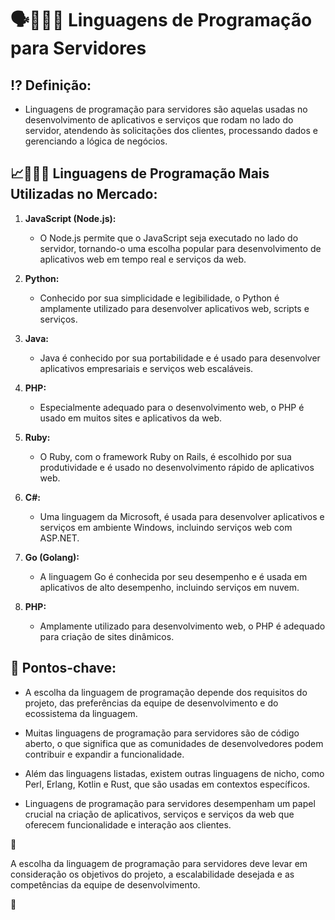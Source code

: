 # 🗣📢👩‍💻 Linguagens de Programação para Servidores

## ⁉ **Definição:**

- Linguagens de programação para servidores são aquelas usadas no desenvolvimento de aplicativos e serviços que rodam no lado do servidor, atendendo às solicitações dos clientes, processando dados e gerenciando a lógica de negócios.

## 📈📢👩‍💻 **Linguagens de Programação Mais Utilizadas no Mercado:**

1. **JavaScript (Node.js):**
   - O Node.js permite que o JavaScript seja executado no lado do servidor, tornando-o uma escolha popular para desenvolvimento de aplicativos web em tempo real e serviços da web.

2. **Python:**
   - Conhecido por sua simplicidade e legibilidade, o Python é amplamente utilizado para desenvolver aplicativos web, scripts e serviços.

3. **Java:**
   - Java é conhecido por sua portabilidade e é usado para desenvolver aplicativos empresariais e serviços web escaláveis.

4. **PHP:**
   - Especialmente adequado para o desenvolvimento web, o PHP é usado em muitos sites e aplicativos da web.

5. **Ruby:**
   - O Ruby, com o framework Ruby on Rails, é escolhido por sua produtividade e é usado no desenvolvimento rápido de aplicativos web.

6. **C#:**
   - Uma linguagem da Microsoft, é usada para desenvolver aplicativos e serviços em ambiente Windows, incluindo serviços web com ASP.NET.

7. **Go (Golang):**
   - A linguagem Go é conhecida por seu desempenho e é usada em aplicativos de alto desempenho, incluindo serviços em nuvem.

8. **PHP:**
   - Amplamente utilizado para desenvolvimento web, o PHP é adequado para criação de sites dinâmicos.

## 🔑 **Pontos-chave:**

- A escolha da linguagem de programação depende dos requisitos do projeto, das preferências da equipe de desenvolvimento e do ecossistema da linguagem.

- Muitas linguagens de programação para servidores são de código aberto, o que significa que as comunidades de desenvolvedores podem contribuir e expandir a funcionalidade.

- Além das linguagens listadas, existem outras linguagens de nicho, como Perl, Erlang, Kotlin e Rust, que são usadas em contextos específicos.

- Linguagens de programação para servidores desempenham um papel crucial na criação de aplicativos, serviços e serviços da web que oferecem funcionalidade e interação aos clientes.

📌

A escolha da linguagem de programação para servidores deve levar em consideração os objetivos do projeto, a escalabilidade desejada e as competências da equipe de desenvolvimento.

📌

